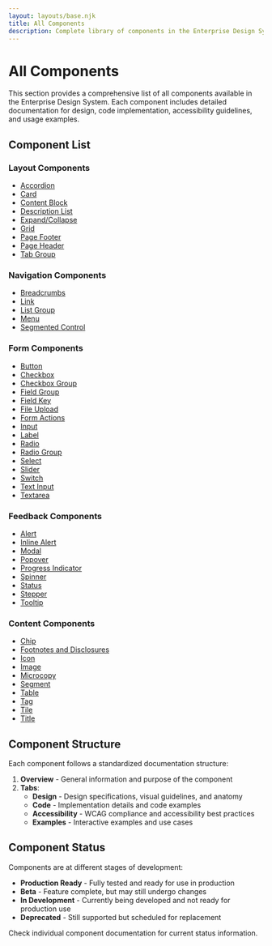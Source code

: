 ```yaml
---
layout: layouts/base.njk
title: All Components
description: Complete library of components in the Enterprise Design System
---
```


# All Components

This section provides a comprehensive list of all components available in the Enterprise Design System. Each component includes detailed documentation for design, code implementation, accessibility guidelines, and usage examples.

## Component List

### Layout Components
- [Accordion](/components/all/accordion/)
- [Card](/components/all/card/)
- [Content Block](/components/all/content-block/)
- [Description List](/components/all/description-list/)
- [Expand/Collapse](/components/all/expand-collapse/)
- [Grid](/components/all/grid/)
- [Page Footer](/components/all/page-footer/)
- [Page Header](/components/all/page-header/)
- [Tab Group](/components/all/tab-group/)

### Navigation Components
- [Breadcrumbs](/components/all/breadcrumbs/)
- [Link](/components/all/link/)
- [List Group](/components/all/list-group/)
- [Menu](/components/all/menu/)
- [Segmented Control](/components/all/segmented-control/)

### Form Components
- [Button](/components/all/button/)
- [Checkbox](/components/all/checkbox/)
- [Checkbox Group](/components/all/checkbox-group/)
- [Field Group](/components/all/field-group/)
- [Field Key](/components/all/field-key/)
- [File Upload](/components/all/file-upload/)
- [Form Actions](/components/all/form-actions/)
- [Input](/components/all/input/)
- [Label](/components/all/label/)
- [Radio](/components/all/radio/)
- [Radio Group](/components/all/radio-group/)
- [Select](/components/all/select/)
- [Slider](/components/all/slider/)
- [Switch](/components/all/switch/)
- [Text Input](/components/all/text-input/)
- [Textarea](/components/all/textarea/)

### Feedback Components
- [Alert](/components/all/alert/)
- [Inline Alert](/components/all/inline-alert/)
- [Modal](/components/all/modal/)
- [Popover](/components/all/popover/)
- [Progress Indicator](/components/all/progress-indicator/)
- [Spinner](/components/all/spinner/)
- [Status](/components/all/status/)
- [Stepper](/components/all/stepper/)
- [Tooltip](/components/all/tooltip/)

### Content Components
- [Chip](/components/all/chip/)
- [Footnotes and Disclosures](/components/all/footnotes-and-disclosures/)
- [Icon](/components/all/icon/)
- [Image](/components/all/image/)
- [Microcopy](/components/all/microcopy/)
- [Segment](/components/all/segment/)
- [Table](/components/all/table/)
- [Tag](/components/all/tag/)
- [Tile](/components/all/tile/)
- [Title](/components/all/title/)

## Component Structure

Each component follows a standardized documentation structure:

1. **Overview** - General information and purpose of the component
2. **Tabs**:
   - **Design** - Design specifications, visual guidelines, and anatomy
   - **Code** - Implementation details and code examples
   - **Accessibility** - WCAG compliance and accessibility best practices
   - **Examples** - Interactive examples and use cases

## Component Status

Components are at different stages of development:

- **Production Ready** - Fully tested and ready for use in production
- **Beta** - Feature complete, but may still undergo changes
- **In Development** - Currently being developed and not ready for production use
- **Deprecated** - Still supported but scheduled for replacement

Check individual component documentation for current status information.